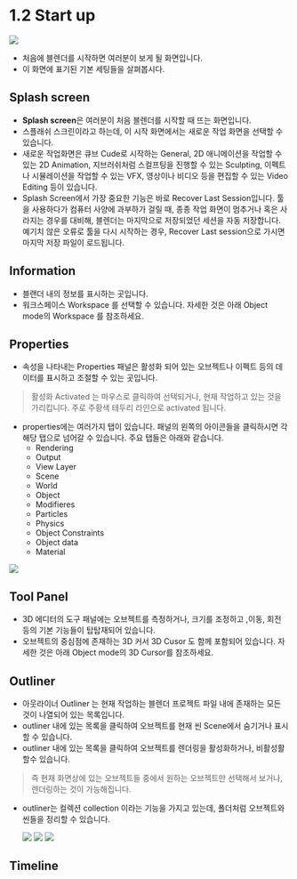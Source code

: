 # 1.2 Start up 
<image src="https://github.com/onmind/ob/blob/main/Image/Interface_start.png?raw=true" with="400" hight="300">

- 처음에 블렌더를 시작하면 여러분이 보게 될 화면입니다. 
- 이 화면에 표기된 기본 세팅들을 살펴봅시다. 

## Splash screen 
- **Splash screen**은 여러분이 처음 블렌더를 시작할 때 뜨는 화면입니다.
- 스플래쉬 스크린이라고 하는데, 이 시작 화면에서는 새로운 작업 화면을 선택할 수 있습니다. 
- 새로운 작업화면은 큐브 Cude로 시작하는 General, 2D 애니메이션을 작업할 수 있는 2D Animation, 지브러쉬처럼 스컬프팅을 진행할 수 있는 Sculpting, 이펙트나 시뮬레이션을 작업할 수 있는 VFX, 영상이나 비디오 등을 편집할 수 있는 Video Editing 등이 있습니다. 
- Splash Screen에서 가장 중요한 기능은 바로 Recover Last Session입니다. 툴을 사용하다가 컴퓨터 사양에 과부하가 걸릴 때, 종종 작업 화면이 멈추거나 혹은 사라지는 경우를 대비해, 블렌더는 마지막으로 저장되었던 세션을 자동 저장합니다. 예기치 않은 오류로 툴을 다시 시작하는 경우, Recover Last session으로 가시면 마지막 저장 파일이 로드됩니다. 

## Information
- 블랜더 내의 정보를 표시하는 곳입니다. 
- 워크스페이스 Workspace 를 선택할 수 있습니다. 자세한 것은 아래 Object mode의  Workspace 를 참조하세요. 

## Properties 
- 속성을 나타내는 Properties 패널은 활성화 되어 있는 오브젝트나 이펙트 등의 데이터를 표시하고 조절할 수 있는 곳입니다. 
> 활성화 Activated 는 마우스로 클릭하여 선택되거나, 현재 작업하고 있는 것을 가리킵니다. 주로 주황색 테두리 라인으로 activated 됩니다. 
- properties에는 여러가지 탭이 있습니다. 패널의 왼쪽의 아이콘들을 클릭하시면 각 해당 탭으로 넘어갈 수 있습니다. 주요 탭들은 아래와 같습니다. 
	- Rendering 
	- Output 
	- View Layer
	- Scene 
	- World 
	- Object 
	- Modifieres 
	- Particles 
	- Physics 
	- Object Constraints 
	- Object data 
	- Material 
	
<image src="https://github.com/onmind/ob/blob/main/Image/Properties.gif?raw=true" with="300" hight="200">

## Tool Panel 
- 3D 에디터의 도구 패널에는 오브젝트를 측정하거나, 크기를 조정하고 ,이동, 회전 등의 기본 기능들이 탑탑재되어 있습니다. 
- 오브젝트의 중심점에 존재하는 3D 커서 3D Cusor 도 함께 포함되어 있습니다. 자세한 것은 아래 Object mode의 3D Cursor를 참조하세요. 

## Outliner 
- 아웃라이너 Outliner 는 현재 작업하는 블렌더 프로젝트 파일 내에 존재하는 모든 것이 나열되어 있는 목록입니다. 
- outliner 내에 있는 목록을 클릭하여 오브젝트를 현재 씬 Scene에서 숨기거나 표시할 수 있습니다. 
- outliner 내에 있는 목록을 클릭하여 오브젝트를 렌더링을 활성화하거나, 비활성활 할수 있습니다. 
> 즉 현재 화면상에 있는 오브젝트들 중에서 원하는 오브젝트만 선택해서 보거나, 렌더링하는 것이 가능해집니다.  
- outliner는 컬렉션 collection 이라는 기능을 가지고 있는데, 폴더처럼 오브젝트와 씬들을 정리할 수 있습니다.  

	<image src="https://docs.blender.org/manual/en/2.80/_images/scene-layout_collections_introduction_scene-collection.png" with="300" hight="200">
	<image src="https://docs.blender.org/manual/en/2.80/_images/scene-layout_collections_introduction_scene-organization.png" with="300" hight="200">
	<image src="https://docs.blender.org/manual/en/2.80/_images/scene-layout_collections_introduction_venn-diagram.png" with="300" hight="200">
		

## Timeline 
